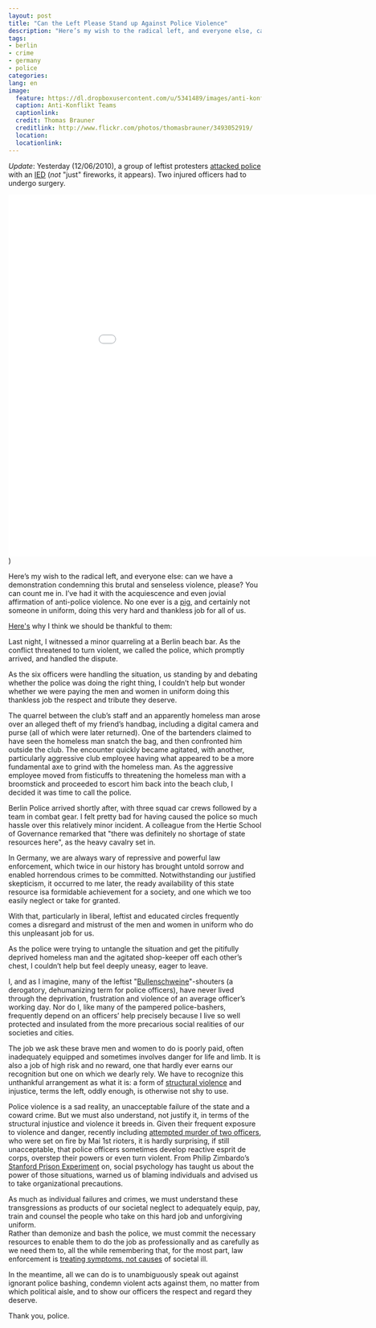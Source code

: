 ```yaml
---
layout: post
title: "Can the Left Please Stand up Against Police Violence"
description: "Here’s my wish to the radical left, and everyone else, can we have a demonstration condemning this brutal and senseless violence, please? You can count me in."
tags: 
- berlin
- crime
- germany
- police
categories:
lang: en
image:
  feature: https://dl.dropboxusercontent.com/u/5341489/images/anti-konflikt-team_crop.jpg
  caption: Anti-Konflikt Teams
  captionlink: 
  credit: Thomas Brauner
  creditlink: http://www.flickr.com/photos/thomasbrauner/3493052919/
  location: 
  locationlink:
---
```


*Update*: Yesterday (12/06/2010), a group of leftist protesters [attacked police](http://www.tagesspiegel.de/berlin/protestler-verletzten-zwei-polizisten/1857768.html) with an [IED](http://en.wikipedia.org/wiki/Improvised_explosive_device) (*not* "just" fireworks, it appears). 
Two injured officers had to undergo surgery.

<iframe width="960" height="720" src="//www.youtube.com/embed/NyMYEzvnFLY" frameborder="0" allowfullscreen></iframe>)

Here’s my wish to the radical left, and everyone else: 
can we have a demonstration condemning this brutal and senseless violence, please? 
You can count me in. 
I’ve had it with the acquiescence and even jovial affirmation of anti-police violence. 
No one ever is a [pig](http://de.wikipedia.org/wiki/Ulrike_Meinhof#Wandlung_und_Untergrund), and certainly not someone in uniform, doing this very hard and thankless job for all of us.

[Here's](http://maxheld.de/2009/05/15/thank-you-police) why I think we should be thankful to them:

Last night, I witnessed a minor quarreling at a Berlin beach bar. 
As the conflict threatened to turn violent, we called the police, which promptly arrived, and handled the dispute.

As the six officers were handling the situation, us standing by and debating whether the police was doing the right thing, I couldn’t help but wonder whether we were paying the men and women in uniform doing this thankless job the respect and tribute they deserve.

The quarrel between the club’s staff and an apparently homeless man arose over an alleged theft of my friend’s handbag, including a digital camera and purse (all of which were later returned). 
One of the bartenders claimed to have seen the homeless man snatch the bag, and then confronted him outside the club. 
The encounter quickly became agitated, with another, particularly aggressive club employee having what appeared to be a more fundamental axe to grind with the homeless man. 
As the aggressive employee moved from fisticuffs to threatening the homeless man with a broomstick and proceeded to escort him back into the beach club, I decided it was time to call the police.

Berlin Police arrived shortly after, with three squad car crews followed by a team in combat gear. 
I felt pretty bad for having caused the police so much hassle over this relatively minor incident. 
A colleague from the Hertie School of Governance remarked that "there was definitely no shortage of state resources here", as the heavy cavalry set in.

In Germany, we are always wary of repressive and powerful law enforcement, which twice in our history has brought untold sorrow and enabled horrendous crimes to be committed. 
Notwithstanding our justified skepticism, it occurred to me later, the ready availability of this state resource isa  formidable achievement for a society, and one which we too easily neglect or take for granted.

With that, particularly in liberal, leftist and educated circles frequently comes a disregard and mistrust of the men and women in uniform who do this unpleasant job for us.

As the police were trying to untangle the situation and get the pitifully deprived homeless man and the agitated shop-keeper off each other’s chest, I couldn’t help but feel deeply uneasy, eager to leave.

I, and as I imagine, many of the leftist "[Bullenschweine](http://wissen.spiegel.de/wissen/dokument/dokument.html?id=44931157)"-shouters (a derogatory, dehumanizing term for police officers), have never lived through the deprivation, frustration and violence of an average officer’s working day. 
Nor do I, like many of the pampered police-bashers, frequently depend on an officers’ help precisely because I live so well protected and insulated from the more precarious social realities of our societies and cities.

The job we ask these brave men and women to do is poorly paid, often inadequately equipped and sometimes involves danger for life and limb. 
It is also a job of high risk and no reward, one that hardly ever earns our recognition but one on which we dearly rely. 
We have to recognize this unthankful arrangement as what it is: 
a form of [structural violence](http://en.wikipedia.org/wiki/Structural_violence) and injustice, terms the left, oddly enough, is otherwise not shy to use.

Police violence is a sad reality, an unacceptable failure of the state and a coward crime. 
But we must also understand, not justify it, in terms of the structural injustice and violence it breeds in. 
Given their frequent exposure to violence and danger, recently including [attempted murder of two officers](http://www.tagesspiegel.de/berlin/1-Mai-Demonstrationen-Kreuzberg;art270,2788620), who were set on fire by Mai 1st rioters, it is hardly surprising, if still unacceptable, that police officers sometimes develop reactive esprit de corps, overstep their powers or even turn violent. 
From Philip Zimbardo’s [Stanford Prison Experiment](http://en.wikipedia.org/wiki/Stanford_prison_experiment) on, social psychology has taught us about the power of those situations, warned us of blaming individuals and advised us to take organizational precautions.

As much as individual failures and crimes, we must understand these transgressions as products of our societal neglect to adequately equip, pay, train and counsel the people who take on this hard job and unforgiving uniform.  
Rather than demonize and bash the police, we must commit the necessary resources to enable them to do the job as professionally and as carefully as we need them to, all the while remembering that, for the most part, law enforcement is [treating symptoms, not causes](http://maxheld.de/2008/01/21/culture-of-fear/) of societal ill.

In the meantime, all we can do is to unambiguously speak out against ignorant police bashing, condemn violent acts against them, no matter from which political aisle,  and to show our officers the respect and regard they deserve.

Thank you, police.